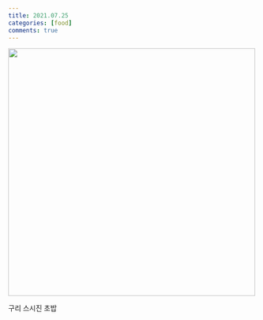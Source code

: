 ```yaml
---
title: 2021.07.25
categories: [food]
comments: true
---
```

 <p>
        <img src="{{ '/assets/img/chobab.jpg' | relative_url }}" width="500px"><br>
      </p>
구리 스시진 초밥
